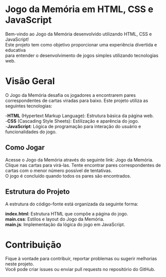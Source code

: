 # Jogo da Memória em HTML, CSS e JavaScript
Bem-vindo ao Jogo da Memória desenvolvido utilizando HTML, CSS e JavaScript! <br>Este projeto tem como objetivo proporcionar uma experiência divertida e educativa <br>para entender o desenvolvimento de jogos simples utilizando tecnologias web.<br>

# Visão Geral
O Jogo da Memória desafia os jogadores a encontrarem pares correspondentes de cartas viradas para baixo. Este projeto utiliza as seguintes tecnologias:

-**HTML** (Hypertext Markup Language): Estrutura básica da página web.<br>
-**CSS** (Cascading Style Sheets): Estilização e aparência do jogo.<br>
-**JavaScript**: Lógica de programação para interação do usuário e funcionalidades do jogo.<br>

## Como Jogar
Acesse o Jogo da Memória através do seguinte link: Jogo da Memória.<br>
Clique nas cartas para virá-las.
Tente encontrar pares correspondentes de cartas com o menor número possível de tentativas.<br>
O jogo é concluído quando todos os pares são encontrados.

## Estrutura do Projeto
A estrutura do código-fonte está organizada da seguinte forma:<br>

**index.html**: Estrutura HTML que compõe a página do jogo.<br>
**main.css**: Estilos e layout do Jogo da Memória.<br>
**main.js**: Implementação da lógica do jogo em JavaScript.<br>

# Contribuição
Fique à vontade para contribuir, reportar problemas ou sugerir melhorias neste projeto.<br> Você pode criar issues ou enviar pull requests no repositório do GitHub.<br>


